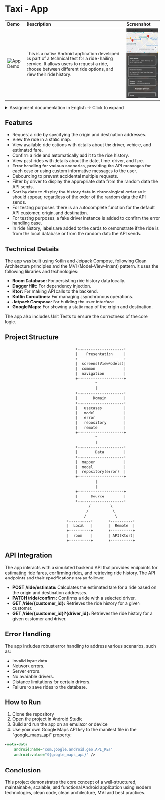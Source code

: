 
# Taxi - App

<div align="center">

| Demo                                | Description                        | Screenshot                         |
| :---------------------------------- | :----------------------------------| :----------------------------------
| <img src="app/AppDemo/app_demo.gif" width="133" alt="App Demo">      | This is a native Android application developed as part of a technical test for a ride-hailing service. It allows users to request a ride, choose between different ride options, and view their ride history. | <img src="app/AppDemo/taxi_app.jpg" width="200" alt="App Demo">                                      

</div>

<details>
  <summary> Assignment documentation in English -> Click to expand</summary>
  <p>

Technical Test - Mobile
Hello, candidate!

First, we would like to thank you for your interest in joining the Shopper.com.br development team.  We are building the best supply system in Brazil and for that we are looking for people passionate about using technology to create innovative solutions.  We hope it's you!   

Explaining a little bit of the selection process:

Stage 1 - Technical Test
In this first phase, you will build the frontend of an application for private transport.  It will be a simple and functional application that will integrate with 3 three endpoints of a simulated API.    

Stage 2 - Technical Presentation
The best deliveries will be invited to present and participate in a more in-depth discussion about the project with the Shopper technical team.    

Stage 3 - Cultural Fit
Once your technical skills have been validated, we now want to get to know you better as a person and professional.  In this next step, you will have the opportunity to talk with our team, share your career goals and better understand our culture and way of working.  It will be an open space to exchange ideas and clarify any questions you may have about us.  In addition, we have prepared a relaxed chat so that we can get to know your values, your motivations and how you fit into our team.  We want to make sure that this opportunity is ideal for you, as much as you are for us.    

## STAGE 1 - Technical test
What you will need to know:

Read technical specifications in English and understand business requirements.    

Develop a native iOS application with swift or Android with kotlin    

The basics of versioning in a repository using Git.  

What you will be evaluated on:
Your application will be submitted to a series of tests that will verify each of the acceptance criteria.  Therefore, it is important that you carefully read and strictly follow all instructions.  Your application must fully comply with the requirements.    

Desirable points, but not eliminatory:

Unit tests.    

A clean architecture (clean code).    

How to deliver your project:
Fill in this (https://forms.gle/hitvwDAyrZDDr2556).    

The delivery will only be of the source code, it is not necessary to generate an APK or IPA of the application.    

The project must compile and run on the Android Studio or Xcode emulator in the latest version.    

The application will connect to the simulated backend of the application at the address:

https://xd5zl5kk2yltomvw5fb37y3bm40vsyrx.lambda-url.sa-east-1.on.aws.    

How you should use LLMS (Copilot, ChatGPT, Gemini, Llama, etc..)
We like and encourage those who seek innovation to become more productive, but we want to evaluate you!  Use LLM as a tool and not as the creator of your code.    

You should NOT do:

Copy this test, paste it into GPT and just copy the result.  LLMs generate bad codes.    

You can do:

Use GPT to improve the code you created or study best practices.    

## SCENARIO 
Let's develop a concept application where the user can request a private car trip from point A to point B. He will be able to choose between some options of drivers and values and confirm the trip.  Then you can also list the history of trips made.    

## BACKEND DEFINITIONS 
The backend is a simulated API, it has standardized responses that are returned according to the parameters sent.  To access the backend, use the base URL below:   

https://xd5zl5kk2yltomvw5fb37y3bm40vsyrx.lambda-url.sa-east-1.0n.aws    

The API has the following endpoints that should be used by the application:

## POST/ride/estimate
Responsible for receiving the origin and destination of the trip and performing the calculations of the trip values.  This endpoint has the following scenarios:   

| "Origin" | "Destination" | "Customer ID" | "Scenario" |
|---|---|---|---|
| "Any" | "Any" | "Any" | "Success with no driver available" |
| "Av. Pres. Kenedy, 2385 - Remédios, Osasco - SP, 02675-031" | "Av. Paulista, 1538 - Bela Vista, São Paulo - SP, 01310-200" | "Any" | "Success with 3 drivers available" |
| "Av. Thomas Edison, 365 - Barra Funda, São Paulo - 01140-000 SP" | "Av. Paulista, 1538 - Bela Vista, São Paulo - SP, 01310-200" | "Any" | "Success with 2 drivers available" |
| "Av. Brasil, 2033 - Jardim America, São Paulo - SP, 01431-001" | "Av. Paulista, 1538 - Bela Vista, São Paulo SP, 01310-200" | "Any" | "Success with 1 driver available" |
| "Any" | "Equal to origin" | "Any" | "Error destination address equal to origin" |
| "Any" | "Null" | "Any" | "Blank destination error" |
| "Null" | "Any" | "Any" | "Blank origin error" |
| "Any" | "Any" | "Null" | "Blank customer id error" | 


Request Body
```xml
JSON

{
    "customer id": string,
    "origin": string,
    "destination": string
}
```
Response Body
```xml
JSON

{
    "origin": {
        "latitude": number,
        "longitude": number
    },
    "destination": {
        "latitude": number,
        "longitude": number
    },
    "distance": number,
    "duration": string,
    "options": [
        {
           "id": number,
            "name": string,
            "description": string,
            "vehicle": string,
            "review": {
                "rating": number,
                "comment": string
            },
            "value": number
        }
    ],
    "routeResponse": object
}
```
## PATCH /ride/confirm
Responsible for confirming the trip. To use the endpoint, consider the driver table below to know when the driver ID is valid and when the distance is valid:    

| "Driver ID" | "Minimum KM accepted" |
|---|---|
| "1" | "1" |
| "2" | "5" |
| "3" | "10" |

This endpoint has the following scenarios:

| "Origin" | "Destination" | "Customer ID" | "Driver ID" | "Distance" | "Scenario" |
|---|---|---|---|---|---|
| "Any" | "Any" | "Any" | "Valid" | "Valid" | "Success" |
| "Any" | "Any" | "Any" | "Valid" | "Invalid" | "Invalid distance error for driver" |
| "Any" | "Any" | "Any" | "Invalid" | "Valid" | "Invalid driver error" |
| "Any" | "Any" | "Any" | "Null" | "Valid" | "Driver error not informed" | 
| "Any" | "Equal to origin" | "Any" | "Valid" | "Valid" | "Address error of destination equal to origin" |
| "Any" | "Null" | "Any" | "Valid" | "Valid" | "Blank destination error" |
| "Null" | "Any" | "Any" | "Valid" | "Valid" | "Origin error blank" |
| "Any" | "Any" | "Null" | "Valid" | "Valid" | "Customer id error in target" |

Request Body
```xml
JSON
{
    "customer id": string,
    "origin": string,
    "destination": string,
    "distance": number,
    "duration": string,
    "driver": {
        "id": number,
        "name": string
    },
    "value": number
}
```

Response Body

| "Status Code" | "Description"                                          | "Response"                                                                     |
|---------------|------------------------------------------------------|---------------------------------------------------------------------------------|
| "200"         | "Operation performed successfully"                     | `{ "success": true }`                                                         |
| "400"         | "The data provided in the body of the request is invalid" | `{ "error_code": "INVALID_DATA", "error_description": string }`             |
| "404"         | "Driver not found"                                     | `{ "error_code": "DRIVER NOT FOUND", "error_description": string }`            |
| "406"         | "Invalid mileage for the driver"                       | `{ "error_code": "INVALID DISTANCE", "error description": string }`            |

## GET/ride/{customer_id}?driver_id={driver id}

Responsible for listing trips made by a certain user

This endpoint has the following scenarios (consider the same driver IDs as the trip confirmation endpoint):

| "Customer ID" | "Driver ID" | "Scenario" |
| --- | --- | --- |
| "СТО1" | "Null or valid" | "Success with random list of trips" |
| "Any" | "Null or valid" | "Error with no trips saved" |
| "СТО1" | "Invalid" | "Invalid driver error" |

Response Body


| "Status Code" | "Description" | "Response" |
| --- | --- | --- |
| "200" | "Operation performed successfully" | "{ "customer_id": string, "rides": \[ { "id": number, "date": datetime, "origin": string, "destination": string, "distance": number, "duration": string, "driver": { "id": number, "name": string }, "value": number } ] }" |
| "400" | "Invalid driver" | "{ "error_code": "INVALID DRIVER", "error_description": string }" |
| "404" | "No records found" | "{ "error_code": "NO RIDES FOUND", "error_description": string }" |


# FRONTEND DEFINITIONS

The Frontend must be a native application, consider the points below:

On Android:

*   Use Kotlin for development.
   
*   You can choose to create the screens in XML or Compose, whichever you prefer.

On iOS:

*   Use Swift for development.
   
*   You can choose to create the screens in UIKit or SwiftUI, whichever you prefer.

## Functionalities and animations:

*   We will evaluate the requirements described in this document, ensure that they are working correctly.
   
*   You can add animations, screen transitions or more refined layouts if you want, however they will not be considered as eliminatory during the evaluation.

The application must have the following screens and behaviors:

## Travel request

*   It must contain a form with the fields to inform the user's id, the origin address and the destination address and a button to estimate the value of the trip.
   
*   You must make the request to the API passing the necessary parameters, upon receiving the response you must display the travel options screen.

## Travel options

*   Must show a static map with the route returned in the plotted estimate, indicating point A and point B. 
   
*   Must show the list of driver options with:
   
    *   name. 
       
    *   description. 
       
    *   vehicle. 
       
    *   evaluation. 
       
    *   value of the trip.
       
*   For each driver there must be a "Choose" button, which will make the request to the API and confirm the trip.
   
*   After confirming the trip, you must automatically forward to the trip history screen.

## Travel history

*   Must show a field to inform the user's id, a driver selector, with an option to show all and a button to apply the filter.
   
*   When applying the filter, it must display the list of trips made, with:
   
    *   date and time of the trip. 
       
    *   driver's name. 
       
    *   origin. 
       
    *   destination. 
       
    *   distance. 
       
    *   weather. 
       
    *   value.

## Error handling and user feedback

*   On all screens, errors must be displayed to the user, allowing him to verify the problem and try again.
   
*   Whenever there is a slower processing, such as a request, it should be presented to the user that the application is performing an action. 
   
*   The application should prevent the user from performing repeated actions by mistake when tapping a button several times (debounce).

--------------------------------------------------------------------------------------------------------------------------------------------------

</p>
</details>

 


## Features

*   Request a ride by specifying the origin and destination addresses.
*   View the ride in a static map.
*   View available ride options with details about the driver, vehicle, and estimated fare.
*   Confirm a ride and automatically add it to the ride history.
*   View past rides with details about the date, time, driver, and fare.
*   Error handling for various scenarios, providing the API messages for each case or using custom informative messages to the user.
*   Debouncing to prevent accidental multiple requests.
*   Filter by driver to display the appropriate data from the random data the API sends.
*   Sort by date to display the history data in chronological order as it should appear, regardless of the order of the random data the API sends.
*   For testing purposes, there is an autocomplete function for the default API customer, origin, and destination.
*   For testing purposes, a fake driver instance is added to confirm the error handling case.
*   In ride history, labels are added to the cards to demonstrate if the ride is from the local database or from the random data the API sends.

## Technical Details

The app was built using Kotlin and Jetpack Compose, following Clean Architecture principles and the MVI (Model-View-Intent) pattern. 
It uses the following libraries and technologies:

*   **Room Database:** For persisting ride history data locally.
*   **Dagger Hilt:** For dependency injection.
*   **Ktor:** For making API calls to the backend.
*   **Kotlin Coroutines:** For managing asynchronous operations.
*   **Jetpack Compose:** For building the user interface.
*   **Google Maps:** For showing a static map of the origin and destination.

The app also includes Unit Tests to ensure the correctness of the core logic.

## Project Structure

                                    +---------------------+
                                    |    Presentation     |
                                    +---------------------+
                                    |  screens(ViewModels)|
                                    |  common             |
                                    |  navigation         |
                                    +---------------------+
                                             ^
                                             |
                                    +---------------------+
                                    |       Domain        |
                                    +---------------------+
                                    |   usecases          |
                                    |   model             | 
                                    |   error             |
                                    |   repository        |
                                    |   remote            |
                                    +---------------------+
                                             ^
                                             |
                                    +---------------------+
                                    |        Data         |
                                    +---------------------+
                                    |  mapper             |
                                    |  model              |
                                    |  repository(error)  | 
                                    +---------------------+
                                             |
                                             |
                                    +---------------------+
                                    |      Source         |
                                    +---------------------+
                                          /         \
                                         /           \
                                        /             \
                                +----------+       +----------+
                                |  Local   |       |  Remote  | 
                                +----------+       +----------+
                                |  room    |       | API(Ktor)| 
                                +----------+       +----------+

## API Integration

The app interacts with a simulated backend API that provides endpoints for estimating ride fares, confirming rides, and retrieving ride history. The API endpoints and their specifications are as follows:

*   **POST /ride/estimate:** Calculates the estimated fare for a ride based on the origin and destination addresses.
*   **PATCH /ride/confirm:** Confirms a ride with a selected driver.
*   **GET /ride/{customer_id}:** Retrieves the ride history for a given customer.
*   **GET /ride/{customer_id}?{driver_id}:** Retrieves the ride history for a given customer and driver.

## Error Handling

The app includes robust error handling to address various scenarios, such as:

*   Invalid input data.
*   Network errors.
*   Server errors.
*   No available drivers.
*   Distance limitations for certain drivers.
*   Failure to save rides to the database.


## How to Run

1.  Clone the repository
2.  Open the project in Android Studio
3.  Build and run the app on an emulator or device
4. Use your own Google Maps API key to the manifest file in the "google_maps_api" property:
```xml
<meta-data
    android:name="com.google.android.geo.API_KEY"
    android:value="${google_maps_api}" />
```

## Conclusion

This project demonstrates the core concept of a well-structured, maintainable, scalable, and functional Android application using modern technologies, 
clean code, clean architecture, MVI and best practices.
